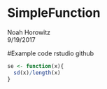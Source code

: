 # SimpleFunction
Noah Horowitz  
9/19/2017  



#Example code rstudio github

```r
se <- function(x){
  sd(x)/length(x)
}
```
